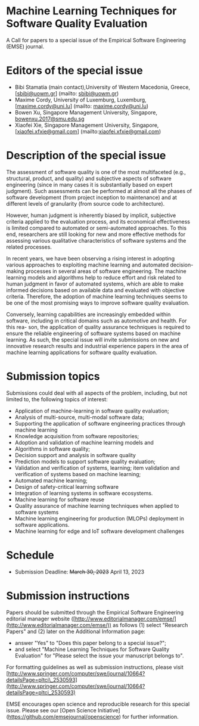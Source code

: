 # Machine Learning Techniques for Software Quality Evaluation

A Call for papers to a special issue of the Empirical Software Engineering (EMSE) journal.

# Editors of the special issue
- Bibi Stamatia (main contact),University of Western Macedonia, Greece, [sbibi@uowm.gr] (mailto: sbibi@uowm.gr)
- Maxime Cordy, University of Luxemburg, Luxemburg, [maxime.cordy@uni.lu] (mailto: maxime.cordy@uni.lu)
- Bowen Xu, Singapore Management University, Singapore, [bowenxu.2017@smu.edu.sg](mailto:bowenxu.2017@smu.edu.sg)
- Xiaofei Xie, Singapore Management University, Singapore, [xiaofei.xfxie@gmail.com] (mailto:xiaofei.xfxie@gmail.com)



# Description of the special issue

The assessment of software quality is one of the most multifaceted (e.g., structural, product, and quality) and subjective aspects of software engineering (since in many cases it is substantially based on expert judgment). Such assessments can be performed at almost all the phases of software development (from project inception to maintenance) and at different levels of granularity (from source code to architecture). 

However, human judgment is inherently biased by implicit, subjective criteria applied to the evaluation process, and its economical effectiveness is limited compared to automated or semi-automated approaches. To this end, researchers are still looking for new and more effective methods for assessing various qualitative characteristics of software systems and the related processes. 

In recent years, we have been observing a rising interest in adopting various approaches to exploiting machine learning and automated decision-making processes in several areas of software engineering. The machine learning models and algorithms help to reduce effort and risk related to human judgment in favor of automated systems, which are able to make informed decisions based on available data and evaluated with objective criteria. Therefore, the adoption of machine learning techniques seems to be one of the most promising ways to improve software quality evaluation. 

Conversely, learning capabilities are increasingly embedded within software, including in critical domains such as automotive and health. For this rea- son, the application of quality assurance techniques is required to ensure the reliable engineering of software systems based on machine learning. As such, the special issue will invite submissions on new and innovative research results and industrial experience papers in the area of machine learning applications for software quality evaluation.


# Submission topics

Submissions could deal with all aspects of the problem, including, but not limited to, the following topics of interest:

- Application of machine-learning in software quality evaluation; 
- Analysis of multi-source, multi-modal software data;
- Supporting the application of software engineering practices through machine learning
- Knowledge acquisition from software repositories;
- Adoption and validation of machine learning models and
- Algorithms in software quality;
- Decision support and analysis in software quality
- Prediction models to support software quality evaluation;
- Validation and verification of systems, learning; item validation and verification of systems based on machine learning;
- Automated machine learning;
- Design of safety-critical learning software
- Integration of learning systems in software ecosystems.
- Machine learning for software reuse
- Quality assurance of machine learning techniques when applied to software systems
- Machine learning engineering for production (MLOPs) deployment in software applications.
- Machine learning for edge and IoT software development challenges  


# Schedule

- Submission Deadline: ~~March 30, 2023~~ April 13, 2023

# Submission instructions

Papers should be submitted through the Empirical Software Engineering editorial manager website ([http://www.editorialmanager.com/emse/](http://www.editorialmanager.com/emse/)) as follows (1) select &quot;Research Papers&quot; and (2) later on the Additional Information page:

- answer &quot;Yes&quot; to &quot;Does this paper belong to a special issue?&quot;;
- and select &quot;Machine Learning Techniques for Software Quality Evaluation&quot; for &quot;Please select the issue your manuscript belongs to&quot;.

For formatting guidelines as well as submission instructions, please visit [http://www.springer.com/computer/swe/journal/10664?detailsPage=pltci\_2530593](http://www.springer.com/computer/swe/journal/10664?detailsPage=pltci_2530593)

EMSE encourages open science and reproducible research for this special issue. Please see our [Open Science Initiative] (https://github.com/emsejournal/openscience) for further information.
